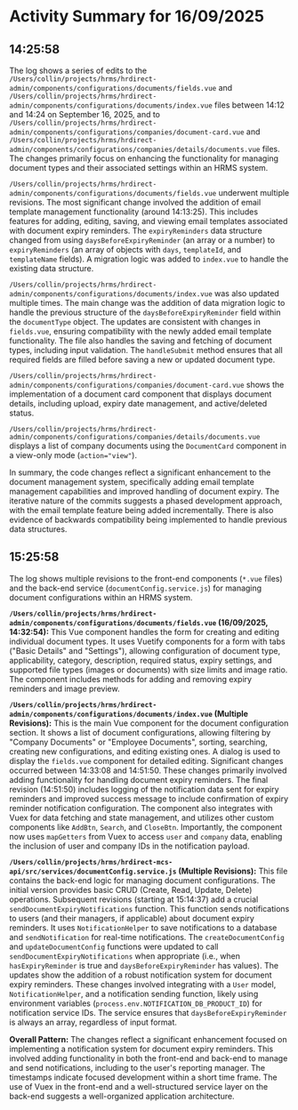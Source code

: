 # Activity Summary for 16/09/2025

## 14:25:58
The log shows a series of edits to the `/Users/collin/projects/hrms/hrdirect-admin/components/configurations/documents/fields.vue` and `/Users/collin/projects/hrms/hrdirect-admin/components/configurations/documents/index.vue` files between 14:12 and 14:24 on September 16, 2025, and to `/Users/collin/projects/hrms/hrdirect-admin/components/configurations/companies/document-card.vue` and `/Users/collin/projects/hrms/hrdirect-admin/components/configurations/companies/details/documents.vue` files.  The changes primarily focus on enhancing the functionality for managing document types and their associated settings within an HRMS system.

`/Users/collin/projects/hrms/hrdirect-admin/components/configurations/documents/fields.vue` underwent multiple revisions.  The most significant change involved the addition of email template management functionality (around 14:13:25). This includes features for adding, editing, saving, and viewing email templates associated with document expiry reminders.  The `expiryReminders` data structure changed from using `daysBeforeExpiryReminder` (an array or a number) to `expiryReminders` (an array of objects with `days`, `templateId`, and `templateName` fields).  A migration logic was added to `index.vue` to handle the existing data structure.


`/Users/collin/projects/hrms/hrdirect-admin/components/configurations/documents/index.vue` was also updated multiple times.  The main change was the addition of data migration logic to handle the previous structure of the `daysBeforeExpiryReminder` field within the `documentType` object. The updates are consistent with changes in `fields.vue`, ensuring compatibility with the newly added email template functionality. The file also handles the saving and fetching of document types, including input validation.  The `handleSubmit` method ensures that all required fields are filled before saving a new or updated document type.


`/Users/collin/projects/hrms/hrdirect-admin/components/configurations/companies/document-card.vue` shows the implementation of a document card component that displays document details, including upload, expiry date management, and active/deleted status.

`/Users/collin/projects/hrms/hrdirect-admin/components/configurations/companies/details/documents.vue` displays a list of company documents using the `DocumentCard` component in a view-only mode (`action="view"`).


In summary, the code changes reflect a significant enhancement to the document management system, specifically adding email template management capabilities and improved handling of document expiry.  The iterative nature of the commits suggests a phased development approach, with the email template feature being added incrementally.  There is also evidence of backwards compatibility being implemented to handle previous data structures.


## 15:25:58
The log shows multiple revisions to the front-end components (`*.vue` files) and the back-end service (`documentConfig.service.js`) for managing document configurations within an HRMS system.

**`/Users/collin/projects/hrms/hrdirect-admin/components/configurations/documents/fields.vue` (16/09/2025, 14:32:54):** This Vue component handles the form for creating and editing individual document types.  It uses Vuetify components for a form with tabs ("Basic Details" and "Settings"), allowing configuration of document type, applicability, category, description, required status, expiry settings, and supported file types (images or documents) with size limits and image ratio.  The component includes methods for adding and removing expiry reminders and image preview.

**`/Users/collin/projects/hrms/hrdirect-admin/components/configurations/documents/index.vue` (Multiple Revisions):** This is the main Vue component for the document configuration section.  It shows a list of document configurations, allowing filtering by "Company Documents" or "Employee Documents", sorting, searching, creating new configurations, and editing existing ones. A dialog is used to display the `fields.vue` component for detailed editing. Significant changes occurred between 14:33:08 and 14:51:50.  These changes primarily involved adding functionality for handling document expiry reminders. The final revision (14:51:50) includes logging of the notification data sent for expiry reminders and improved success message to include confirmation of expiry reminder notification configuration.  The component also integrates with Vuex for data fetching and state management, and utilizes other custom components like `AddBtn`, `Search`, and `CloseBtn`.  Importantly, the component now uses `mapGetters` from Vuex to access `user` and `company` data, enabling the inclusion of user and company IDs in the notification payload.


**`/Users/collin/projects/hrms/hrdirect-mcs-api/src/services/documentConfig.service.js` (Multiple Revisions):** This file contains the back-end logic for managing document configurations.  The initial version provides basic CRUD (Create, Read, Update, Delete) operations.  Subsequent revisions (starting at 15:14:37) add a crucial `sendDocumentExpiryNotifications` function. This function sends notifications to users (and their managers, if applicable) about document expiry reminders. It uses `NotificationHelper` to save notifications to a database and `sendNotification` for real-time notifications.  The `createDocumentConfig` and `updateDocumentConfig` functions were updated to call `sendDocumentExpiryNotifications` when appropriate (i.e., when `hasExpiryReminder` is true and `daysBeforeExpiryReminder` has values). The updates show the addition of a robust notification system for document expiry reminders.  These changes involved integrating with a `User` model, `NotificationHelper`, and a notification sending function, likely using environment variables (`process.env.NOTIFICATION_DB_PRODUCT_ID`) for notification service IDs. The service ensures that `daysBeforeExpiryReminder` is always an array, regardless of input format.

**Overall Pattern:** The changes reflect a significant enhancement focused on implementing a notification system for document expiry reminders. This involved adding functionality in both the front-end and back-end to manage and send notifications, including to the user's reporting manager. The timestamps indicate focused development within a short time frame.  The use of Vuex in the front-end and a well-structured service layer on the back-end suggests a well-organized application architecture.
